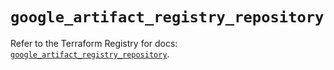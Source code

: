 # `google_artifact_registry_repository`

Refer to the Terraform Registry for docs: [`google_artifact_registry_repository`](https://registry.terraform.io/providers/hashicorp/google/5.17.0/docs/resources/artifact_registry_repository).
